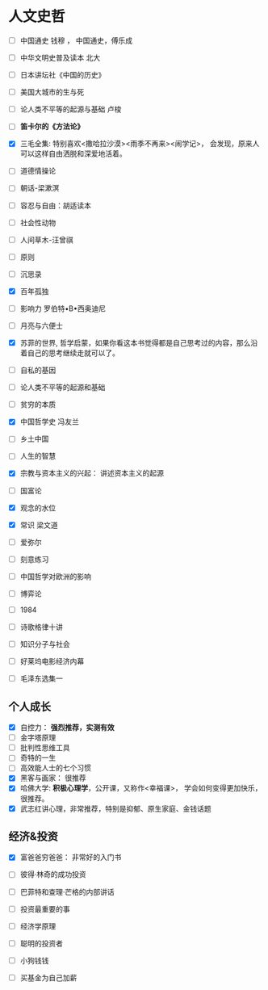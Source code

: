 # 人文史哲

- [ ] 中国通史 钱穆 ， 中国通史，傅乐成

- [ ] 中华文明史普及读本 北大

- [ ] 日本讲坛社《中国的历史》

- [ ] 美国大城市的生与死

- [ ] 论人类不平等的起源与基础 卢梭

- [ ] **笛卡尔的《方法论》**

- [x] 三毛全集: 特别喜欢<撒哈拉沙漠><雨季不再来><闹学记>， 会发现，原来人可以这样自由洒脱和深爱地活着。

- [ ] 道德情操论

- [ ] 朝话-梁漱溟

- [ ] 容忍与自由：胡适读本

- [ ] 社会性动物

- [ ] 人间草木-汪曾祺

- [ ] 原则

- [ ] 沉思录

- [x] 百年孤独

- [ ] 影响力 罗伯特•B•西奥迪尼

- [ ] 月亮与六便士

- [x] 苏菲的世界, 哲学启蒙，如果你看这本书觉得都是自己思考过的内容，那么沿着自己的思考继续走就可以了。

- [ ] 自私的基因

- [ ] 论人类不平等的起源和基础

- [ ] 贫穷的本质

- [x] 中国哲学史 冯友兰

- [ ] 乡土中国

- [ ] 人生的智慧

- [x] 宗教与资本主义的兴起： 讲述资本主义的起源

- [ ] 国富论

- [x] 观念的水位

- [x] 常识 梁文道

- [ ] 爱弥尔

- [ ] 刻意练习

- [ ] 中国哲学对欧洲的影响

- [ ] 博弈论

- [ ] 1984

- [ ] 诗歌格律十讲

- [ ] 知识分子与社会

- [ ] 好莱坞电影经济内幕

- [ ] 毛泽东选集一

  

## 个人成长

- [x] 自控力： **强烈推荐，实测有效**
- [ ] 金字塔原理
- [ ] 批判性思维工具
- [ ] 奇特的一生
- [ ] 高效能人士的七个习惯
- [x] 黑客与画家： 很推荐
- [x] 哈佛大学: **积极心理学**，公开课，又称作<幸福课>， 学会如何变得更加快乐，很推荐。
- [x] 武志红讲心理，非常推荐，特别是抑郁、原生家庭、金钱话题

## 经济&投资

- [x] 富爸爸穷爸爸： 非常好的入门书
- [ ] 彼得·林奇的成功投资
- [ ] 巴菲特和查理·芒格的内部讲话
- [ ] 投资最重要的事
- [ ] 经济学原理
- [ ] 聪明的投资者
- [ ] 小狗钱钱
- [ ] 买基金为自己加薪

